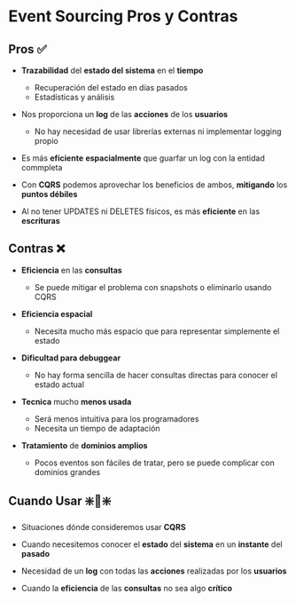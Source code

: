# Event Sourcing Pros y Contras

## Pros ✅

+ **Trazabilidad** del **estado del sistema** en el **tiempo**
    + Recuperación del estado en días pasados
    + Estadísticas y análisis

+ Nos proporciona un **log** de las **acciones** de los **usuarios**
    + No hay necesidad de usar librerías externas ni implementar logging propio


+ Es más **eficiente** **espacialmente** que guarfar un log con la entidad commpleta

+ Con **CQRS** podemos aprovechar los beneficios de ambos, **mitigando** los **puntos débiles**

+ Al no tener UPDATES ni DELETES físicos, es más **eficiente** en las **escrituras**


## Contras ❌

+ **Eficiencia** en las **consultas**
    + Se puede mitigar el problema con snapshots o eliminarlo usando CQRS

+ **Eficiencia espacial**
    + Necesita mucho más espacio que para representar simplemente el estado

+ **Dificultad para debuggear**
    + No hay forma sencilla de hacer consultas directas para conocer el estado actual

+ **Tecnica** mucho **menos usada**
    + Será menos intuitiva para los programadores
    + Necesita un tiempo de adaptación

+ **Tratamiento** de **dominios amplios**
    + Pocos eventos son fáciles de tratar, pero se puede complicar con dominios grandes


## Cuando Usar ❇️🎲❇️

+ Situaciones dónde consideremos usar **CQRS**

+ Cuando necesitemos conocer el **estado** del **sistema** en un **instante** del **pasado**

+  Necesidad de un **log** con todas las **acciones** realizadas por los **usuarios**

+ Cuando la **eficiencia** de las **consultas** no sea algo **crítico**